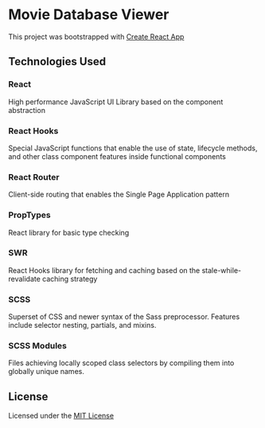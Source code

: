 # Movie Database Viewer

This project was bootstrapped with [Create React App](https://github.com/facebook/create-react-app)

## Technologies Used

### React

High performance JavaScript UI Library based on the component abstraction

### React Hooks

Special JavaScript functions that enable the use of state, lifecycle methods, and other class component features inside functional components

### React Router

Client-side routing that enables the Single Page Application pattern

### PropTypes

React library for basic type checking

### SWR

React Hooks library for fetching and caching based on the stale-while-revalidate caching strategy

### SCSS

Superset of CSS and newer syntax of the Sass preprocessor. Features include selector nesting, partials, and mixins.

### SCSS Modules

Files achieving locally scoped class selectors by compiling them into globally unique names.

## License

Licensed under the [MIT License](LICENSE)
